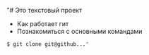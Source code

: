 "# Это текстовый проект

+ Как работает гит
+ Познакомиться с основными командами

```bash
$ git clone git@github..."
